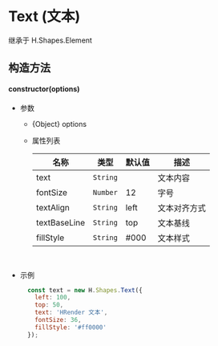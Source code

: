 # Text (文本)
继承于 H.Shapes.Element

## 构造方法

#### **constructor(options)**
- 参数
    - {Object} options
    - 属性列表
        
        | 名称         | 类型         | 默认值       | 描述        |
        |-------------|-------------|-------------|-------------|
        | text | `String` |  | 文本内容 |
        | fontSize | `Number` | 12 | 字号 |
        | textAlign | `String` | left | 文本对齐方式 |
        | textBaseLine | `String` | top | 文本基线 |
        | fillStyle | `String` | #000 | 文本样式 |
<br>

- 示例

    ```js
      const text = new H.Shapes.Text({
        left: 100,
        top: 50,
        text: 'HRender 文本',
        fontSize: 36,
        fillStyle: '#ff0000'
      });
    ```